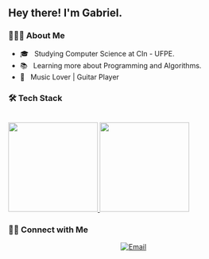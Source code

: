 <!--
**gbc8/gbc8** is a ✨ _special_ ✨ repository because its `README.md` (this file) appears on your GitHub profile.
-->
<h2> Hey there! I'm Gabriel.</h2>

<h3> 👨🏻‍💻 About Me </h3>

- 🎓 &nbsp; Studying Computer Science at CIn - UFPE.
- 📚 &nbsp; Learning more about Programming and Algorithms.
- 🎹 &nbsp; Music Lover | Guitar Player

<h3>🛠 Tech Stack</h3>

<br/>

<a href="https://github.com/gbc8">
  <img height="180em" src="https://github-readme-stats.vercel.app/api?username=gbc8&theme=merko&show_icons=true&count_private=true" />
  <img height="180em" src="https://github-readme-stats.vercel.app/api/top-langs/?username=gbc8&theme=merko&layout=compact" />
</a>

<h3> 🤝🏻 Connect with Me </h3>

<p align="center">
<a href="mailto:gbc7@cin.ufpe.br"><img alt="Email" src="https://img.shields.io/badge/Email-gbc7@cin.ufpe.br-black?style=flat-square&logo=gmail"></a>
</p>
